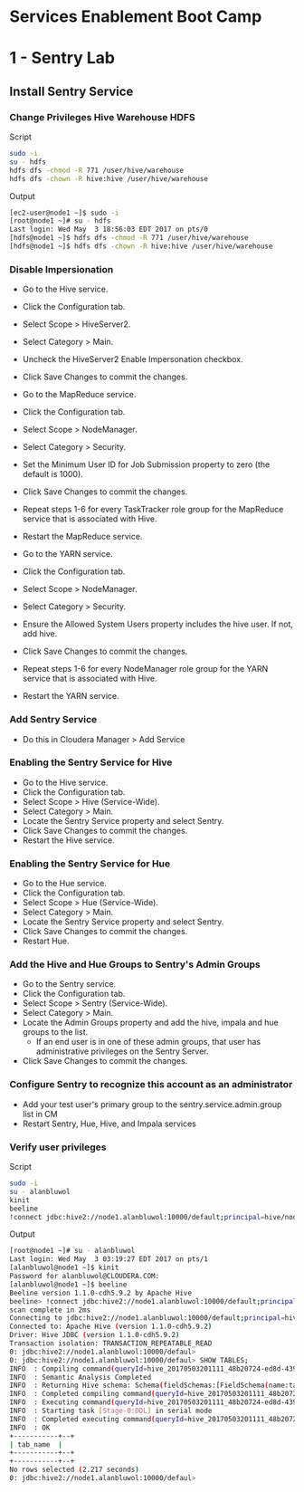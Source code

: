 # Services Enablement Boot Camp

# 1 - Sentry Lab

## Install Sentry Service

### Change Privileges Hive Warehouse HDFS

Script

```sh
sudo -i
su - hdfs
hdfs dfs -chmod -R 771 /user/hive/warehouse
hdfs dfs -chown -R hive:hive /user/hive/warehouse
```

Output

```sh
[ec2-user@node1 ~]$ sudo -i
[root@node1 ~]# su - hdfs
Last login: Wed May  3 18:56:03 EDT 2017 on pts/0
[hdfs@node1 ~]$ hdfs dfs -chmod -R 771 /user/hive/warehouse
[hdfs@node1 ~]$ hdfs dfs -chown -R hive:hive /user/hive/warehouse

```

### Disable Impersionation

* Go to the Hive service.
* Click the Configuration tab.
* Select Scope > HiveServer2.
* Select Category > Main.
* Uncheck the HiveServer2 Enable Impersonation checkbox.
* Click Save Changes to commit the changes.

* Go to the MapReduce service.
* Click the Configuration tab.
* Select Scope > NodeManager.
* Select Category > Security.
* Set the Minimum User ID for Job Submission property to zero (the default is 1000).
* Click Save Changes to commit the changes.
* Repeat steps 1-6 for every TaskTracker role group for the MapReduce service that is associated with Hive.
* Restart the MapReduce service.

* Go to the YARN service.
* Click the Configuration tab.
* Select Scope > NodeManager.
* Select Category > Security.
* Ensure the Allowed System Users property includes the hive user. If not, add hive.
* Click Save Changes to commit the changes.
* Repeat steps 1-6 for every NodeManager role group for the YARN service that is associated with Hive.
* Restart the YARN service.

### Add Sentry Service

* Do this in Cloudera Manager > Add Service

### Enabling the Sentry Service for Hive

* Go to the Hive service.
* Click the Configuration tab.
* Select Scope > Hive (Service-Wide).
* Select Category > Main.
* Locate the Sentry Service property and select Sentry.
* Click Save Changes to commit the changes.
* Restart the Hive service.

### Enabling the Sentry Service for Hue

* Go to the Hue service.
* Click the Configuration tab.
* Select Scope > Hue (Service-Wide).
* Select Category > Main.
* Locate the Sentry Service property and select Sentry.
* Click Save Changes to commit the changes.
* Restart Hue.

### Add the Hive and Hue Groups to Sentry's Admin Groups

* Go to the Sentry service.
* Click the Configuration tab.
* Select Scope > Sentry (Service-Wide).
* Select Category > Main.
* Locate the Admin Groups property and add the hive, impala and hue groups to the list. 
	* If an end user is in one of these admin groups, that user has administrative privileges on the Sentry Server.
* Click Save Changes to commit the changes.

### Configure Sentry to recognize this account as an administrator

* Add your test user's primary group to the sentry.service.admin.group list in CM
* Restart Sentry, Hue, Hive, and Impala services

### Verify user privileges

Script

```sh
sudo -i
su - alanbluwol
kinit
beeline
!connect jdbc:hive2://node1.alanbluwol:10000/default;principal=hive/node1.alanbluwol@CLOUDERA.COM
```

Output

```sh
[root@node1 ~]# su - alanbluwol
Last login: Wed May  3 03:19:27 EDT 2017 on pts/1
[alanbluwol@node1 ~]$ kinit
Password for alanbluwol@CLOUDERA.COM: 
[alanbluwol@node1 ~]$ beeline
Beeline version 1.1.0-cdh5.9.2 by Apache Hive
beeline> !connect jdbc:hive2://node1.alanbluwol:10000/default;principal=hive/node1.alanbluwol@CLOUDERA.COM
scan complete in 2ms
Connecting to jdbc:hive2://node1.alanbluwol:10000/default;principal=hive/node1.alanbluwol@CLOUDERA.COM
Connected to: Apache Hive (version 1.1.0-cdh5.9.2)
Driver: Hive JDBC (version 1.1.0-cdh5.9.2)
Transaction isolation: TRANSACTION_REPEATABLE_READ
0: jdbc:hive2://node1.alanbluwol:10000/defaul> 
0: jdbc:hive2://node1.alanbluwol:10000/defaul> SHOW TABLES;
INFO  : Compiling command(queryId=hive_20170503201111_48b20724-ed8d-4396-b628-4d3f29d595ad): SHOW TABLES
INFO  : Semantic Analysis Completed
INFO  : Returning Hive schema: Schema(fieldSchemas:[FieldSchema(name:tab_name, type:string, comment:from deserializer)], properties:null)
INFO  : Completed compiling command(queryId=hive_20170503201111_48b20724-ed8d-4396-b628-4d3f29d595ad); Time taken: 0.623 seconds
INFO  : Executing command(queryId=hive_20170503201111_48b20724-ed8d-4396-b628-4d3f29d595ad): SHOW TABLES
INFO  : Starting task [Stage-0:DDL] in serial mode
INFO  : Completed executing command(queryId=hive_20170503201111_48b20724-ed8d-4396-b628-4d3f29d595ad); Time taken: 0.242 seconds
INFO  : OK
+-----------+--+
| tab_name  |
+-----------+--+
+-----------+--+
No rows selected (2.217 seconds)
0: jdbc:hive2://node1.alanbluwol:10000/defaul> 
```
